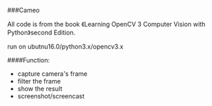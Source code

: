 ###Cameo

All code is from the book 《Learning OpenCV 3 Computer Vision with Python》second Edition.

run on ubutnu16.0/python3.x/opencv3.x

####Function:

- capture camera's frame
- filter the frame
- show the result
- screenshot/screencast

